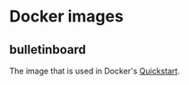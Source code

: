 # Docker images

## bulletinboard
The image that is used in Docker's [Quickstart](https://docs.docker.com/get-started/part2/).
